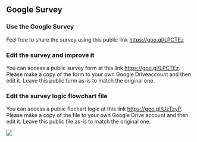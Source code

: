 ## Google Survey

### Use the Google Survey    
Feel free to share the survey using this public link https://goo.gl/LPCTEz   

### Edit the survey and improve it   
You can access a public survey form at this link https://goo.gl/LPCTEz. Please make a copy of the form to your own Google Driveaccount and then edit it. Leave this public form as-is to match the original one.    

### Edit the survey logic flowchart file
You can access a public flochart logic at this link https://goo.gl/UzTzyP. Please make a copy of the file to your own Google Drive account and then edit it. Leave this public file as-is to match the original one.    


![](https://github.com/jstagge/reproducibility/blob/master/Reproducibility_FlowChart.png)
